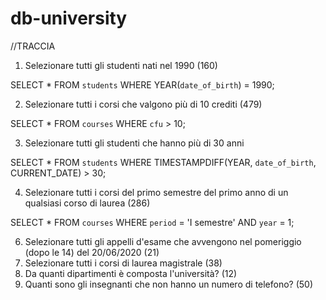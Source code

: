 # db-university

//TRACCIA

1. Selezionare tutti gli studenti nati nel 1990 (160)
 
SELECT *
FROM `students`
WHERE YEAR(`date_of_birth`) = 1990;
   
2. Selezionare tutti i corsi che valgono più di 10 crediti (479)

SELECT *
FROM `courses`
WHERE `cfu` > 10;
                                                
3. Selezionare tutti gli studenti che hanno più di 30 anni

SELECT * 
FROM `students` 
WHERE TIMESTAMPDIFF(YEAR, `date_of_birth`, CURRENT_DATE) > 30;

4. Selezionare tutti i corsi del primo semestre del primo anno di un qualsiasi corso di
laurea (286)

SELECT * FROM `courses` WHERE `period` = 'I semestre' AND `year` = 1;

6. Selezionare tutti gli appelli d'esame che avvengono nel pomeriggio (dopo le 14) del
20/06/2020 (21)
7. Selezionare tutti i corsi di laurea magistrale (38)
8. Da quanti dipartimenti è composta l'università? (12)
9. Quanti sono gli insegnanti che non hanno un numero di telefono? (50)
   
